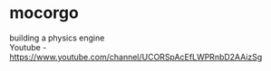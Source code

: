 # mocorgo
building a physics engine\
Youtube - https://www.youtube.com/channel/UCORSpAcEfLWPRnbD2AAizSg
